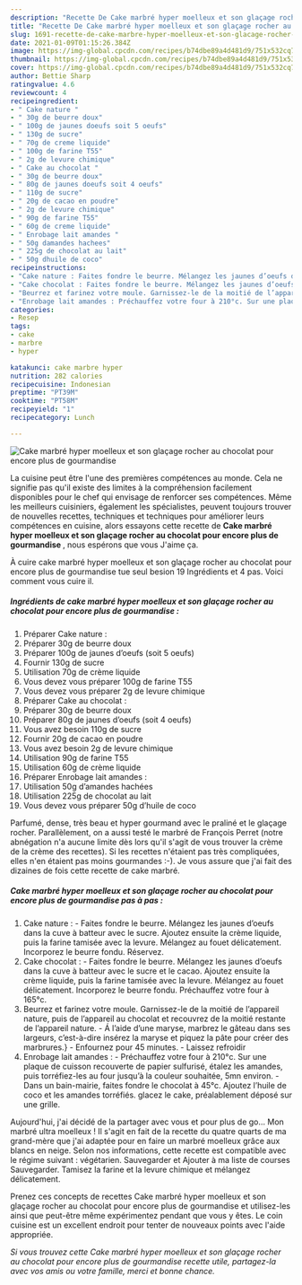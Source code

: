```yaml
---
description: "Recette De Cake marbré hyper moelleux et son glaçage rocher au chocolat pour encore plus de gourmandise"
title: "Recette De Cake marbré hyper moelleux et son glaçage rocher au chocolat pour encore plus de gourmandise"
slug: 1691-recette-de-cake-marbre-hyper-moelleux-et-son-glacage-rocher-au-chocolat-pour-encore-plus-de-gourmandise
date: 2021-01-09T01:15:26.384Z
image: https://img-global.cpcdn.com/recipes/b74dbe89a4d481d9/751x532cq70/cake-marbre-hyper-moelleux-et-son-glacage-rocher-au-chocolat-pour-encore-plus-de-gourmandise-photo-principale-de-la-recette.jpg
thumbnail: https://img-global.cpcdn.com/recipes/b74dbe89a4d481d9/751x532cq70/cake-marbre-hyper-moelleux-et-son-glacage-rocher-au-chocolat-pour-encore-plus-de-gourmandise-photo-principale-de-la-recette.jpg
cover: https://img-global.cpcdn.com/recipes/b74dbe89a4d481d9/751x532cq70/cake-marbre-hyper-moelleux-et-son-glacage-rocher-au-chocolat-pour-encore-plus-de-gourmandise-photo-principale-de-la-recette.jpg
author: Bettie Sharp
ratingvalue: 4.6
reviewcount: 4
recipeingredient:
- " Cake nature "
- " 30g de beurre doux"
- " 100g de jaunes doeufs soit 5 oeufs"
- " 130g de sucre"
- " 70g de creme liquide"
- " 100g de farine T55"
- " 2g de levure chimique"
- " Cake au chocolat "
- " 30g de beurre doux"
- " 80g de jaunes doeufs soit 4 oeufs"
- " 110g de sucre"
- " 20g de cacao en poudre"
- " 2g de levure chimique"
- " 90g de farine T55"
- " 60g de creme liquide"
- " Enrobage lait amandes "
- " 50g damandes hachees"
- " 225g de chocolat au lait"
- " 50g dhuile de coco"
recipeinstructions:
- "Cake nature : Faites fondre le beurre. Mélangez les jaunes d’oeufs dans la cuve à batteur avec le sucre. Ajoutez ensuite la crème liquide, puis la farine tamisée avec la levure. Mélangez au fouet délicatement. Incorporez le beurre fondu. Réservez."
- "Cake chocolat : Faites fondre le beurre. Mélangez les jaunes d’oeufs dans la cuve à batteur avec le sucre et le cacao. Ajoutez ensuite la crème liquide, puis la farine tamisée avec la levure. Mélangez au fouet délicatement. Incorporez le beurre fondu. Préchauffez votre four à 165°c."
- "Beurrez et farinez votre moule. Garnissez-le de la moitié de l’appareil nature, puis de l’appareil au chocolat et recouvrez de la moitié restante de l’appareil nature. Á l’aide d’une maryse, marbrez le gâteau dans ses largeurs, c’est-à-dire insérez la maryse et piquez la pâte pour créer des marbrures.} Enfournez pour 45 minutes. Laissez refroidir"
- "Enrobage lait amandes : Préchauffez votre four à 210°c. Sur une plaque de cuisson recouverte de papier sulfurisé, étalez les amandes, puis torréfiez-les au four jusqu’à la couleur souhaitée, 5mn environ. Dans un bain-mairie, faites fondre le chocolat à 45°c. Ajoutez l’huile de coco et les amandes torréfiés. glacez le cake, préalablement déposé sur une grille."
categories:
- Resep
tags:
- cake
- marbre
- hyper

katakunci: cake marbre hyper 
nutrition: 282 calories
recipecuisine: Indonesian
preptime: "PT39M"
cooktime: "PT58M"
recipeyield: "1"
recipecategory: Lunch

---
```



![Cake marbré hyper moelleux et son glaçage rocher au chocolat pour encore plus de gourmandise](https://img-global.cpcdn.com/recipes/b74dbe89a4d481d9/751x532cq70/cake-marbre-hyper-moelleux-et-son-glacage-rocher-au-chocolat-pour-encore-plus-de-gourmandise-photo-principale-de-la-recette.jpg)

La cuisine peut être l'une des premières compétences au monde. Cela ne signifie pas qu'il existe des limites à la compréhension facilement disponibles pour le chef qui envisage de renforcer ses compétences. Même les meilleurs cuisiniers, également les spécialistes, peuvent toujours trouver de nouvelles recettes, techniques et techniques pour améliorer leurs compétences en cuisine, alors essayons cette recette de <strong> Cake marbré hyper moelleux et son glaçage rocher au chocolat pour encore plus de gourmandise </strong>, nous espérons que vous J'aime ça.

<!--inarticleads1-->

À cuire cake marbré hyper moelleux et son glaçage rocher au chocolat pour encore plus de gourmandise tue seul besion 19 Ingrédients et 4 pas. Voici comment vous cuire il.

##### Ingrédients de cake marbré hyper moelleux et son glaçage rocher au chocolat pour encore plus de gourmandise :

1. Préparer  Cake nature :
1. Préparer  30g de beurre doux
1. Préparer  100g de jaunes d’oeufs (soit 5 oeufs)
1. Fournir  130g de sucre
1. Utilisation  70g de crème liquide
1. Vous devez vous préparer  100g de farine T55
1. Vous devez vous préparer  2g de levure chimique
1. Préparer  Cake au chocolat :
1. Préparer  30g de beurre doux
1. Préparer  80g de jaunes d’oeufs (soit 4 oeufs)
1. Vous avez besoin  110g de sucre
1. Fournir  20g de cacao en poudre
1. Vous avez besoin  2g de levure chimique
1. Utilisation  90g de farine T55
1. Utilisation  60g de crème liquide
1. Préparer  Enrobage lait amandes :
1. Utilisation  50g d’amandes hachées
1. Utilisation  225g de chocolat au lait
1. Vous devez vous préparer  50g d’huile de coco


Parfumé, dense, très beau et hyper gourmand avec le praliné et le glaçage rocher. Parallèlement, on a aussi testé le marbré de François Perret (notre abnégation n&#39;a aucune limite dès lors qu&#39;il s&#39;agit de vous trouver la crème de la crème des recettes). Si les recettes n&#39;étaient pas très compliquées, elles n&#39;en étaient pas moins gourmandes :-). Je vous assure que j&#39;ai fait des dizaines de fois cette recette de cake marbré. 

<!--inarticleads2-->

##### Cake marbré hyper moelleux et son glaçage rocher au chocolat pour encore plus de gourmandise pas à pas :

1. Cake nature : - Faites fondre le beurre. Mélangez les jaunes d’oeufs dans la cuve à batteur avec le sucre. Ajoutez ensuite la crème liquide, puis la farine tamisée avec la levure. Mélangez au fouet délicatement. Incorporez le beurre fondu. Réservez.
1. Cake chocolat : - Faites fondre le beurre. Mélangez les jaunes d’oeufs dans la cuve à batteur avec le sucre et le cacao. Ajoutez ensuite la crème liquide, puis la farine tamisée avec la levure. Mélangez au fouet délicatement. Incorporez le beurre fondu. Préchauffez votre four à 165°c.
1. Beurrez et farinez votre moule. Garnissez-le de la moitié de l’appareil nature, puis de l’appareil au chocolat et recouvrez de la moitié restante de l’appareil nature. - Á l’aide d’une maryse, marbrez le gâteau dans ses largeurs, c’est-à-dire insérez la maryse et piquez la pâte pour créer des marbrures.} - Enfournez pour 45 minutes. - Laissez refroidir
1. Enrobage lait amandes : - Préchauffez votre four à 210°c. Sur une plaque de cuisson recouverte de papier sulfurisé, étalez les amandes, puis torréfiez-les au four jusqu’à la couleur souhaitée, 5mn environ. - Dans un bain-mairie, faites fondre le chocolat à 45°c. Ajoutez l’huile de coco et les amandes torréfiés. glacez le cake, préalablement déposé sur une grille.


Aujourd&#39;hui, j&#39;ai décidé de la partager avec vous et pour plus de go… Mon marbré ultra moelleux ! Il s&#39;agit en fait de la recette du quatre quarts de ma grand-mère que j&#39;ai adaptée pour en faire un marbré moelleux grâce aux blancs en neige. Selon nos informations, cette recette est compatible avec le régime suivant : végétarien. Sauvegarder et Ajouter à ma liste de courses Sauvegarder. Tamisez la farine et la levure chimique et mélangez délicatement. 

<!--inarticleads1-->

<p>
Prenez ces concepts de recettes Cake marbré hyper moelleux et son glaçage rocher au chocolat pour encore plus de gourmandise et utilisez-les ainsi que peut-être même expérimentez pendant que vous y êtes. Le coin cuisine est un excellent endroit pour tenter de nouveaux points avec l'aide appropriée.
</p>

<p>
<i>Si vous trouvez cette Cake marbré hyper moelleux et son glaçage rocher au chocolat pour encore plus de gourmandise recette utile, partagez-la avec vos amis ou votre famille, merci et bonne chance.</i>
</p>
